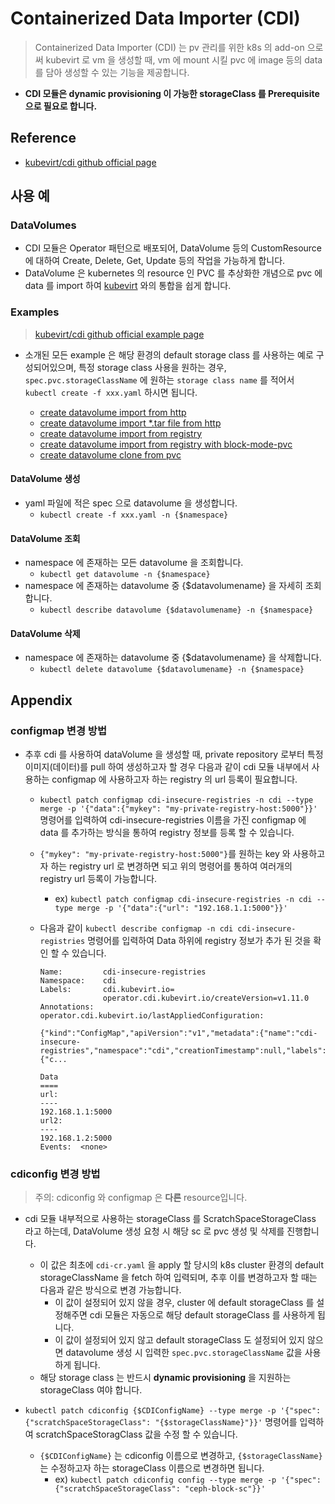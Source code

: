 # Containerized Data Importer (CDI)

> Containerized Data Importer (CDI) 는 pv 관리를 위한 k8s 의 add-on 으로써 kubevirt 로 vm 을 생성할 때, vm 에 mount 시킬 pvc 에 image 등의 data를 담아 생성할 수 있는 기능을 제공합니다. <br>

- **CDI 모듈은 dynamic provisioning 이 가능한 storageClass 를 Prerequisite 으로 필요로 합니다.**

## Reference

* [kubevirt/cdi github official page](https://github.com/kubevirt/containerized-data-importer)

## 사용 예 

### DataVolumes

- CDI 모듈은 Operator 패턴으로 배포되어, DataVolume 등의 CustomResource 에 대하여 Create, Delete, Get, Update 등의 작업을 가능하게 합니다.
- DataVolume 은 kubernetes 의 resource 인 PVC 를 추상화한 개념으로 pvc 에 data 를 import 하여 [kubevirt](https://github.com/kubevirt/kubevirt) 와의 통합을 쉽게 합니다.

### Examples
> [kubevirt/cdi github official example page](https://github.com/kubevirt/containerized-data-importer/tree/master/manifests/example) <br>
* 소개된 모든 example 은 해당 환경의 default storage class 를 사용하는 예로 구성되어있으며, 특정 storage class 사용을 원하는 경우, `spec.pvc.storageClassName` 에 원하는 `storage class name` 를 적어서 `kubectl create -f xxx.yaml` 하시면 됩니다.

  * [create datavolume import from http](./examples/datavolume-import-from-http.yaml)
  * [create datavolume import *.tar file from http](./examples/datavolume-import-from-http-archive-type.yaml)
  * [create datavolume import from registry](./examples/datavolume-import-from-registry.yaml)
  * [create datavolume import from registry with block-mode-pvc](./examples/datavolume-import-from-registry-block.yaml)
  * [create datavolume clone from pvc](./examples/datavolume-clone-from-pvc.yaml)

#### DataVolume 생성
- yaml 파일에 적은 spec 으로 datavolume 을 생성합니다.
  - `kubectl create -f xxx.yaml -n {$namespace}`

#### DataVolume 조회
- namespace 에 존재하는 모든 datavolume 을 조회합니다.
  - `kubectl get datavolume -n {$namespace}`
- namespace 에 존재하는 datavolume 중 {$datavolumename} 을 자세히 조회합니다.
  - `kubectl describe datavolume {$datavolumename} -n {$namespace}`
  
#### DataVolume 삭제
- namespace 에 존재하는 datavolume 중 {$datavolumename} 을 삭제합니다.
  - `kubectl delete datavolume {$datavolumename} -n {$namespace}`

## Appendix

### configmap 변경 방법

* 추후 cdi 를 사용하여 dataVolume 을 생성할 때, private repository 로부터 특정 이미지(데이터)를 pull 하여 생성하고자 할 경우 다음과 같이 cdi 모듈 내부에서 사용하는 configmap 에 사용하고자 하는 registry 의 url 등록이 필요합니다.
  * `kubectl patch configmap cdi-insecure-registries -n cdi --type merge -p '{"data":{"mykey": "my-private-registry-host:5000"}}'` 명령어를 입력하여 cdi-insecure-registries 이름을 가진 configmap 에 data 를 추가하는 방식을 통하여 registry 정보를 등록 할 수 있습니다.
  * `{"mykey": "my-private-registry-host:5000"}`를 원하는 key 와 사용하고자 하는 registry url 로 변경하면 되고 위의 명령어를 통하여 여러개의 registry url 등록이 가능합니다. 
    * ex) `kubectl patch configmap cdi-insecure-registries -n cdi --type merge -p '{"data":{"url": "192.168.1.1:5000"}}'`
  * 다음과 같이 `kubectl describe configmap -n cdi cdi-insecure-registries` 명령어를 입력하여 Data 하위에 registry 정보가 추가 된 것을 확인 할 수 있습니다.

    ```{yaml}
    Name:         cdi-insecure-registries
    Namespace:    cdi
    Labels:       cdi.kubevirt.io=
                  operator.cdi.kubevirt.io/createVersion=v1.11.0
    Annotations:  operator.cdi.kubevirt.io/lastAppliedConfiguration:
                    {"kind":"ConfigMap","apiVersion":"v1","metadata":{"name":"cdi-insecure-registries","namespace":"cdi","creationTimestamp":null,"labels":{"c...
        
    Data
    ====
    url:
    ----
    192.168.1.1:5000
    url2:
    ----
    192.168.1.2:5000
    Events:  <none>
    ```

### cdiconfig 변경 방법
> 주의: cdiconfig 와 configmap 은 **다른** resource입니다.

* cdi 모듈 내부적으로 사용하는 storageClass 를 ScratchSpaceStorageClass 라고 하는데, DataVolume 생성 요청 시 해당 sc 로 pvc 생성 및 삭제를 진행합니다. 
  * 이 값은 최초에 `cdi-cr.yaml` 을 apply 할 당시의 k8s cluster 환경의 default storageClassName 을 fetch 하여 입력되며, 추후 이를 변경하고자 할 때는 다음과 같은 방식으로 변경 가능합니다.
    * 이 값이 설정되어 있지 않을 경우, cluster 에 default storageClass 를 설정해주면 cdi 모듈은 자동으로 해당 default storageClass 를 사용하게 됩니다.
    * 이 값이 설정되어 있지 않고 default storageClass 도 설정되어 있지 않으면 datavolume 생성 시 입력한 `spec.pvc.storageClassName` 값을 사용하게 됩니다.
  * 해당 storage class 는 반드시 **dynamic provisioning** 을 지원하는 storageClass 여야 합니다.

* `kubectl patch cdiconfig {$CDIConfigName} --type merge -p '{"spec":{"scratchSpaceStorageClass": "{$storageClassName}"}}'` 명령어를 입력하여 scratchSpaceStoragClass 값을 수정 할 수 있습니다.
  * `{$CDIConfigName}` 는 cdiconfig 이름으로 변경하고, `{$storageClassName}` 는 수정하고자 하는 storageClass 이름으로 변경하면 됩니다.
    * ex) `kubectl patch cdiconfig config --type merge -p '{"spec":{"scratchSpaceStorageClass": "ceph-block-sc"}}'`
